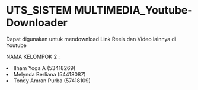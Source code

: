 # UTS_SISTEM MULTIMEDIA_Youtube-Downloader

Dapat digunakan untuk mendownload Link Reels dan Video lainnya di Youtube

NAMA KELOMPOK 2 :

<li> Ilham Yoga A     (53418269)</li>
<li> Melynda Berliana (54418087)</li>
<li> Tondy Amran Purba (57418109)</li>
